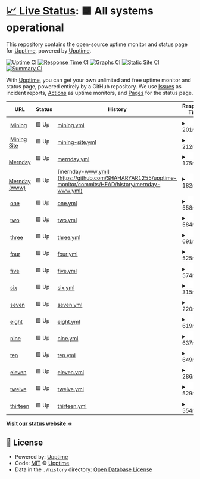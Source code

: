 # [📈 Live Status](https://demo.upptime.js.org): <!--live status--> **🟩 All systems operational**

This repository contains the open-source uptime monitor and status page for [Upptime](https://upptime.js.org), powered by [Upptime](https://github.com/upptime/upptime).

[![Uptime CI](https://github.com/upptime/upptime/workflows/Uptime%20CI/badge.svg)](https://github.com/upptime/upptime/actions?query=workflow%3A%22Uptime+CI%22)
[![Response Time CI](https://github.com/upptime/upptime/workflows/Response%20Time%20CI/badge.svg)](https://github.com/upptime/upptime/actions?query=workflow%3A%22Response+Time+CI%22)
[![Graphs CI](https://github.com/upptime/upptime/workflows/Graphs%20CI/badge.svg)](https://github.com/upptime/upptime/actions?query=workflow%3A%22Graphs+CI%22)
[![Static Site CI](https://github.com/upptime/upptime/workflows/Static%20Site%20CI/badge.svg)](https://github.com/upptime/upptime/actions?query=workflow%3A%22Static+Site+CI%22)
[![Summary CI](https://github.com/upptime/upptime/workflows/Summary%20CI/badge.svg)](https://github.com/upptime/upptime/actions?query=workflow%3A%22Summary+CI%22)

With [Upptime](https://upptime.js.org), you can get your own unlimited and free uptime monitor and status page, powered entirely by a GitHub repository. We use [Issues](https://github.com/upptime/upptime/issues) as incident reports, [Actions](https://github.com/upptime/upptime/actions) as uptime monitors, and [Pages](https://demo.upptime.js.org) for the status page.

<!--start: status pages-->
<!-- This summary is generated by Upptime (https://github.com/upptime/upptime) -->
<!-- Do not edit this manually, your changes will be overwritten -->
<!-- prettier-ignore -->
| URL | Status | History | Response Time | Uptime |
| --- | ------ | ------- | ------------- | ------ |
| <img alt="" src="https://favicons.githubusercontent.com/zealous-pebble-0690ccb1e.azurestaticapps.net" height="13"> [Mining](https://zealous-pebble-0690ccb1e.azurestaticapps.net/) | 🟩 Up | [mining.yml](https://github.com/SHAHARYAR1255/upptime-monitor/commits/HEAD/history/mining.yml) | <details><summary><img alt="Response time graph" src="./graphs/mining/response-time-week.png" height="20"> 201ms</summary><br><a href="https://upptime.github.io/upptime/history/mining"><img alt="Response time 134" src="https://img.shields.io/endpoint?url=https%3A%2F%2Fraw.githubusercontent.com%2FSHAHARYAR1255%2Fupptime-monitor%2FHEAD%2Fapi%2Fmining%2Fresponse-time.json"></a><br><a href="https://upptime.github.io/upptime/history/mining"><img alt="24-hour response time 163" src="https://img.shields.io/endpoint?url=https%3A%2F%2Fraw.githubusercontent.com%2FSHAHARYAR1255%2Fupptime-monitor%2FHEAD%2Fapi%2Fmining%2Fresponse-time-day.json"></a><br><a href="https://upptime.github.io/upptime/history/mining"><img alt="7-day response time 201" src="https://img.shields.io/endpoint?url=https%3A%2F%2Fraw.githubusercontent.com%2FSHAHARYAR1255%2Fupptime-monitor%2FHEAD%2Fapi%2Fmining%2Fresponse-time-week.json"></a><br><a href="https://upptime.github.io/upptime/history/mining"><img alt="30-day response time 139" src="https://img.shields.io/endpoint?url=https%3A%2F%2Fraw.githubusercontent.com%2FSHAHARYAR1255%2Fupptime-monitor%2FHEAD%2Fapi%2Fmining%2Fresponse-time-month.json"></a><br><a href="https://upptime.github.io/upptime/history/mining"><img alt="1-year response time 134" src="https://img.shields.io/endpoint?url=https%3A%2F%2Fraw.githubusercontent.com%2FSHAHARYAR1255%2Fupptime-monitor%2FHEAD%2Fapi%2Fmining%2Fresponse-time-year.json"></a></details> | <details><summary><a href="https://upptime.github.io/upptime/history/mining">100.00%</a></summary><a href="https://upptime.github.io/upptime/history/mining"><img alt="All-time uptime 100.00%" src="https://img.shields.io/endpoint?url=https%3A%2F%2Fraw.githubusercontent.com%2FSHAHARYAR1255%2Fupptime-monitor%2FHEAD%2Fapi%2Fmining%2Fuptime.json"></a><br><a href="https://upptime.github.io/upptime/history/mining"><img alt="24-hour uptime 100.00%" src="https://img.shields.io/endpoint?url=https%3A%2F%2Fraw.githubusercontent.com%2FSHAHARYAR1255%2Fupptime-monitor%2FHEAD%2Fapi%2Fmining%2Fuptime-day.json"></a><br><a href="https://upptime.github.io/upptime/history/mining"><img alt="7-day uptime 100.00%" src="https://img.shields.io/endpoint?url=https%3A%2F%2Fraw.githubusercontent.com%2FSHAHARYAR1255%2Fupptime-monitor%2FHEAD%2Fapi%2Fmining%2Fuptime-week.json"></a><br><a href="https://upptime.github.io/upptime/history/mining"><img alt="30-day uptime 100.00%" src="https://img.shields.io/endpoint?url=https%3A%2F%2Fraw.githubusercontent.com%2FSHAHARYAR1255%2Fupptime-monitor%2FHEAD%2Fapi%2Fmining%2Fuptime-month.json"></a><br><a href="https://upptime.github.io/upptime/history/mining"><img alt="1-year uptime 100.00%" src="https://img.shields.io/endpoint?url=https%3A%2F%2Fraw.githubusercontent.com%2FSHAHARYAR1255%2Fupptime-monitor%2FHEAD%2Fapi%2Fmining%2Fuptime-year.json"></a></details>
| <img alt="" src="https://favicons.githubusercontent.com/mining-server.azurewebsites.net" height="13"> [Mining Site](https://mining-server.azurewebsites.net/) | 🟩 Up | [mining-site.yml](https://github.com/SHAHARYAR1255/upptime-monitor/commits/HEAD/history/mining-site.yml) | <details><summary><img alt="Response time graph" src="./graphs/mining-site/response-time-week.png" height="20"> 212ms</summary><br><a href="https://upptime.github.io/upptime/history/mining-site"><img alt="Response time 167" src="https://img.shields.io/endpoint?url=https%3A%2F%2Fraw.githubusercontent.com%2FSHAHARYAR1255%2Fupptime-monitor%2FHEAD%2Fapi%2Fmining-site%2Fresponse-time.json"></a><br><a href="https://upptime.github.io/upptime/history/mining-site"><img alt="24-hour response time 201" src="https://img.shields.io/endpoint?url=https%3A%2F%2Fraw.githubusercontent.com%2FSHAHARYAR1255%2Fupptime-monitor%2FHEAD%2Fapi%2Fmining-site%2Fresponse-time-day.json"></a><br><a href="https://upptime.github.io/upptime/history/mining-site"><img alt="7-day response time 212" src="https://img.shields.io/endpoint?url=https%3A%2F%2Fraw.githubusercontent.com%2FSHAHARYAR1255%2Fupptime-monitor%2FHEAD%2Fapi%2Fmining-site%2Fresponse-time-week.json"></a><br><a href="https://upptime.github.io/upptime/history/mining-site"><img alt="30-day response time 174" src="https://img.shields.io/endpoint?url=https%3A%2F%2Fraw.githubusercontent.com%2FSHAHARYAR1255%2Fupptime-monitor%2FHEAD%2Fapi%2Fmining-site%2Fresponse-time-month.json"></a><br><a href="https://upptime.github.io/upptime/history/mining-site"><img alt="1-year response time 167" src="https://img.shields.io/endpoint?url=https%3A%2F%2Fraw.githubusercontent.com%2FSHAHARYAR1255%2Fupptime-monitor%2FHEAD%2Fapi%2Fmining-site%2Fresponse-time-year.json"></a></details> | <details><summary><a href="https://upptime.github.io/upptime/history/mining-site">100.00%</a></summary><a href="https://upptime.github.io/upptime/history/mining-site"><img alt="All-time uptime 99.87%" src="https://img.shields.io/endpoint?url=https%3A%2F%2Fraw.githubusercontent.com%2FSHAHARYAR1255%2Fupptime-monitor%2FHEAD%2Fapi%2Fmining-site%2Fuptime.json"></a><br><a href="https://upptime.github.io/upptime/history/mining-site"><img alt="24-hour uptime 100.00%" src="https://img.shields.io/endpoint?url=https%3A%2F%2Fraw.githubusercontent.com%2FSHAHARYAR1255%2Fupptime-monitor%2FHEAD%2Fapi%2Fmining-site%2Fuptime-day.json"></a><br><a href="https://upptime.github.io/upptime/history/mining-site"><img alt="7-day uptime 100.00%" src="https://img.shields.io/endpoint?url=https%3A%2F%2Fraw.githubusercontent.com%2FSHAHARYAR1255%2Fupptime-monitor%2FHEAD%2Fapi%2Fmining-site%2Fuptime-week.json"></a><br><a href="https://upptime.github.io/upptime/history/mining-site"><img alt="30-day uptime 99.87%" src="https://img.shields.io/endpoint?url=https%3A%2F%2Fraw.githubusercontent.com%2FSHAHARYAR1255%2Fupptime-monitor%2FHEAD%2Fapi%2Fmining-site%2Fuptime-month.json"></a><br><a href="https://upptime.github.io/upptime/history/mining-site"><img alt="1-year uptime 99.87%" src="https://img.shields.io/endpoint?url=https%3A%2F%2Fraw.githubusercontent.com%2FSHAHARYAR1255%2Fupptime-monitor%2FHEAD%2Fapi%2Fmining-site%2Fuptime-year.json"></a></details>
| <img alt="" src="https://favicons.githubusercontent.com/mernday.tech" height="13"> [Mernday](https://mernday.tech/) | 🟩 Up | [mernday.yml](https://github.com/SHAHARYAR1255/upptime-monitor/commits/HEAD/history/mernday.yml) | <details><summary><img alt="Response time graph" src="./graphs/mernday/response-time-week.png" height="20"> 175ms</summary><br><a href="https://upptime.github.io/upptime/history/mernday"><img alt="Response time 188" src="https://img.shields.io/endpoint?url=https%3A%2F%2Fraw.githubusercontent.com%2FSHAHARYAR1255%2Fupptime-monitor%2FHEAD%2Fapi%2Fmernday%2Fresponse-time.json"></a><br><a href="https://upptime.github.io/upptime/history/mernday"><img alt="24-hour response time 165" src="https://img.shields.io/endpoint?url=https%3A%2F%2Fraw.githubusercontent.com%2FSHAHARYAR1255%2Fupptime-monitor%2FHEAD%2Fapi%2Fmernday%2Fresponse-time-day.json"></a><br><a href="https://upptime.github.io/upptime/history/mernday"><img alt="7-day response time 175" src="https://img.shields.io/endpoint?url=https%3A%2F%2Fraw.githubusercontent.com%2FSHAHARYAR1255%2Fupptime-monitor%2FHEAD%2Fapi%2Fmernday%2Fresponse-time-week.json"></a><br><a href="https://upptime.github.io/upptime/history/mernday"><img alt="30-day response time 188" src="https://img.shields.io/endpoint?url=https%3A%2F%2Fraw.githubusercontent.com%2FSHAHARYAR1255%2Fupptime-monitor%2FHEAD%2Fapi%2Fmernday%2Fresponse-time-month.json"></a><br><a href="https://upptime.github.io/upptime/history/mernday"><img alt="1-year response time 188" src="https://img.shields.io/endpoint?url=https%3A%2F%2Fraw.githubusercontent.com%2FSHAHARYAR1255%2Fupptime-monitor%2FHEAD%2Fapi%2Fmernday%2Fresponse-time-year.json"></a></details> | <details><summary><a href="https://upptime.github.io/upptime/history/mernday">100.00%</a></summary><a href="https://upptime.github.io/upptime/history/mernday"><img alt="All-time uptime 100.00%" src="https://img.shields.io/endpoint?url=https%3A%2F%2Fraw.githubusercontent.com%2FSHAHARYAR1255%2Fupptime-monitor%2FHEAD%2Fapi%2Fmernday%2Fuptime.json"></a><br><a href="https://upptime.github.io/upptime/history/mernday"><img alt="24-hour uptime 100.00%" src="https://img.shields.io/endpoint?url=https%3A%2F%2Fraw.githubusercontent.com%2FSHAHARYAR1255%2Fupptime-monitor%2FHEAD%2Fapi%2Fmernday%2Fuptime-day.json"></a><br><a href="https://upptime.github.io/upptime/history/mernday"><img alt="7-day uptime 100.00%" src="https://img.shields.io/endpoint?url=https%3A%2F%2Fraw.githubusercontent.com%2FSHAHARYAR1255%2Fupptime-monitor%2FHEAD%2Fapi%2Fmernday%2Fuptime-week.json"></a><br><a href="https://upptime.github.io/upptime/history/mernday"><img alt="30-day uptime 100.00%" src="https://img.shields.io/endpoint?url=https%3A%2F%2Fraw.githubusercontent.com%2FSHAHARYAR1255%2Fupptime-monitor%2FHEAD%2Fapi%2Fmernday%2Fuptime-month.json"></a><br><a href="https://upptime.github.io/upptime/history/mernday"><img alt="1-year uptime 100.00%" src="https://img.shields.io/endpoint?url=https%3A%2F%2Fraw.githubusercontent.com%2FSHAHARYAR1255%2Fupptime-monitor%2FHEAD%2Fapi%2Fmernday%2Fuptime-year.json"></a></details>
| <img alt="" src="https://favicons.githubusercontent.com/www.mernday.tech" height="13"> [Mernday (www)](https://www.mernday.tech/) | 🟩 Up | [mernday-www.yml](https://github.com/SHAHARYAR1255/upptime-monitor/commits/HEAD/history/mernday-www.yml) | <details><summary><img alt="Response time graph" src="./graphs/mernday-www/response-time-week.png" height="20"> 182ms</summary><br><a href="https://upptime.github.io/upptime/history/mernday-www"><img alt="Response time 182" src="https://img.shields.io/endpoint?url=https%3A%2F%2Fraw.githubusercontent.com%2FSHAHARYAR1255%2Fupptime-monitor%2FHEAD%2Fapi%2Fmernday-www%2Fresponse-time.json"></a><br><a href="https://upptime.github.io/upptime/history/mernday-www"><img alt="24-hour response time 168" src="https://img.shields.io/endpoint?url=https%3A%2F%2Fraw.githubusercontent.com%2FSHAHARYAR1255%2Fupptime-monitor%2FHEAD%2Fapi%2Fmernday-www%2Fresponse-time-day.json"></a><br><a href="https://upptime.github.io/upptime/history/mernday-www"><img alt="7-day response time 182" src="https://img.shields.io/endpoint?url=https%3A%2F%2Fraw.githubusercontent.com%2FSHAHARYAR1255%2Fupptime-monitor%2FHEAD%2Fapi%2Fmernday-www%2Fresponse-time-week.json"></a><br><a href="https://upptime.github.io/upptime/history/mernday-www"><img alt="30-day response time 182" src="https://img.shields.io/endpoint?url=https%3A%2F%2Fraw.githubusercontent.com%2FSHAHARYAR1255%2Fupptime-monitor%2FHEAD%2Fapi%2Fmernday-www%2Fresponse-time-month.json"></a><br><a href="https://upptime.github.io/upptime/history/mernday-www"><img alt="1-year response time 182" src="https://img.shields.io/endpoint?url=https%3A%2F%2Fraw.githubusercontent.com%2FSHAHARYAR1255%2Fupptime-monitor%2FHEAD%2Fapi%2Fmernday-www%2Fresponse-time-year.json"></a></details> | <details><summary><a href="https://upptime.github.io/upptime/history/mernday-www">94.53%</a></summary><a href="https://upptime.github.io/upptime/history/mernday-www"><img alt="All-time uptime 70.61%" src="https://img.shields.io/endpoint?url=https%3A%2F%2Fraw.githubusercontent.com%2FSHAHARYAR1255%2Fupptime-monitor%2FHEAD%2Fapi%2Fmernday-www%2Fuptime.json"></a><br><a href="https://upptime.github.io/upptime/history/mernday-www"><img alt="24-hour uptime 100.00%" src="https://img.shields.io/endpoint?url=https%3A%2F%2Fraw.githubusercontent.com%2FSHAHARYAR1255%2Fupptime-monitor%2FHEAD%2Fapi%2Fmernday-www%2Fuptime-day.json"></a><br><a href="https://upptime.github.io/upptime/history/mernday-www"><img alt="7-day uptime 94.53%" src="https://img.shields.io/endpoint?url=https%3A%2F%2Fraw.githubusercontent.com%2FSHAHARYAR1255%2Fupptime-monitor%2FHEAD%2Fapi%2Fmernday-www%2Fuptime-week.json"></a><br><a href="https://upptime.github.io/upptime/history/mernday-www"><img alt="30-day uptime 70.61%" src="https://img.shields.io/endpoint?url=https%3A%2F%2Fraw.githubusercontent.com%2FSHAHARYAR1255%2Fupptime-monitor%2FHEAD%2Fapi%2Fmernday-www%2Fuptime-month.json"></a><br><a href="https://upptime.github.io/upptime/history/mernday-www"><img alt="1-year uptime 70.61%" src="https://img.shields.io/endpoint?url=https%3A%2F%2Fraw.githubusercontent.com%2FSHAHARYAR1255%2Fupptime-monitor%2FHEAD%2Fapi%2Fmernday-www%2Fuptime-year.json"></a></details>
| <img alt="" src="https://favicons.githubusercontent.com/lyrical-patch.surge.sh" height="13"> [one](https://lyrical-patch.surge.sh/) | 🟩 Up | [one.yml](https://github.com/SHAHARYAR1255/upptime-monitor/commits/HEAD/history/one.yml) | <details><summary><img alt="Response time graph" src="./graphs/one/response-time-week.png" height="20"> 558ms</summary><br><a href="https://upptime.github.io/upptime/history/one"><img alt="Response time 558" src="https://img.shields.io/endpoint?url=https%3A%2F%2Fraw.githubusercontent.com%2FSHAHARYAR1255%2Fupptime-monitor%2FHEAD%2Fapi%2Fone%2Fresponse-time.json"></a><br><a href="https://upptime.github.io/upptime/history/one"><img alt="24-hour response time 558" src="https://img.shields.io/endpoint?url=https%3A%2F%2Fraw.githubusercontent.com%2FSHAHARYAR1255%2Fupptime-monitor%2FHEAD%2Fapi%2Fone%2Fresponse-time-day.json"></a><br><a href="https://upptime.github.io/upptime/history/one"><img alt="7-day response time 558" src="https://img.shields.io/endpoint?url=https%3A%2F%2Fraw.githubusercontent.com%2FSHAHARYAR1255%2Fupptime-monitor%2FHEAD%2Fapi%2Fone%2Fresponse-time-week.json"></a><br><a href="https://upptime.github.io/upptime/history/one"><img alt="30-day response time 558" src="https://img.shields.io/endpoint?url=https%3A%2F%2Fraw.githubusercontent.com%2FSHAHARYAR1255%2Fupptime-monitor%2FHEAD%2Fapi%2Fone%2Fresponse-time-month.json"></a><br><a href="https://upptime.github.io/upptime/history/one"><img alt="1-year response time 558" src="https://img.shields.io/endpoint?url=https%3A%2F%2Fraw.githubusercontent.com%2FSHAHARYAR1255%2Fupptime-monitor%2FHEAD%2Fapi%2Fone%2Fresponse-time-year.json"></a></details> | <details><summary><a href="https://upptime.github.io/upptime/history/one">100.00%</a></summary><a href="https://upptime.github.io/upptime/history/one"><img alt="All-time uptime 100.00%" src="https://img.shields.io/endpoint?url=https%3A%2F%2Fraw.githubusercontent.com%2FSHAHARYAR1255%2Fupptime-monitor%2FHEAD%2Fapi%2Fone%2Fuptime.json"></a><br><a href="https://upptime.github.io/upptime/history/one"><img alt="24-hour uptime 100.00%" src="https://img.shields.io/endpoint?url=https%3A%2F%2Fraw.githubusercontent.com%2FSHAHARYAR1255%2Fupptime-monitor%2FHEAD%2Fapi%2Fone%2Fuptime-day.json"></a><br><a href="https://upptime.github.io/upptime/history/one"><img alt="7-day uptime 100.00%" src="https://img.shields.io/endpoint?url=https%3A%2F%2Fraw.githubusercontent.com%2FSHAHARYAR1255%2Fupptime-monitor%2FHEAD%2Fapi%2Fone%2Fuptime-week.json"></a><br><a href="https://upptime.github.io/upptime/history/one"><img alt="30-day uptime 100.00%" src="https://img.shields.io/endpoint?url=https%3A%2F%2Fraw.githubusercontent.com%2FSHAHARYAR1255%2Fupptime-monitor%2FHEAD%2Fapi%2Fone%2Fuptime-month.json"></a><br><a href="https://upptime.github.io/upptime/history/one"><img alt="1-year uptime 100.00%" src="https://img.shields.io/endpoint?url=https%3A%2F%2Fraw.githubusercontent.com%2FSHAHARYAR1255%2Fupptime-monitor%2FHEAD%2Fapi%2Fone%2Fuptime-year.json"></a></details>
| <img alt="" src="https://favicons.githubusercontent.com/new-age.surge.sh" height="13"> [two](https://new-age.surge.sh/) | 🟩 Up | [two.yml](https://github.com/SHAHARYAR1255/upptime-monitor/commits/HEAD/history/two.yml) | <details><summary><img alt="Response time graph" src="./graphs/two/response-time-week.png" height="20"> 584ms</summary><br><a href="https://upptime.github.io/upptime/history/two"><img alt="Response time 584" src="https://img.shields.io/endpoint?url=https%3A%2F%2Fraw.githubusercontent.com%2FSHAHARYAR1255%2Fupptime-monitor%2FHEAD%2Fapi%2Ftwo%2Fresponse-time.json"></a><br><a href="https://upptime.github.io/upptime/history/two"><img alt="24-hour response time 584" src="https://img.shields.io/endpoint?url=https%3A%2F%2Fraw.githubusercontent.com%2FSHAHARYAR1255%2Fupptime-monitor%2FHEAD%2Fapi%2Ftwo%2Fresponse-time-day.json"></a><br><a href="https://upptime.github.io/upptime/history/two"><img alt="7-day response time 584" src="https://img.shields.io/endpoint?url=https%3A%2F%2Fraw.githubusercontent.com%2FSHAHARYAR1255%2Fupptime-monitor%2FHEAD%2Fapi%2Ftwo%2Fresponse-time-week.json"></a><br><a href="https://upptime.github.io/upptime/history/two"><img alt="30-day response time 584" src="https://img.shields.io/endpoint?url=https%3A%2F%2Fraw.githubusercontent.com%2FSHAHARYAR1255%2Fupptime-monitor%2FHEAD%2Fapi%2Ftwo%2Fresponse-time-month.json"></a><br><a href="https://upptime.github.io/upptime/history/two"><img alt="1-year response time 584" src="https://img.shields.io/endpoint?url=https%3A%2F%2Fraw.githubusercontent.com%2FSHAHARYAR1255%2Fupptime-monitor%2FHEAD%2Fapi%2Ftwo%2Fresponse-time-year.json"></a></details> | <details><summary><a href="https://upptime.github.io/upptime/history/two">100.00%</a></summary><a href="https://upptime.github.io/upptime/history/two"><img alt="All-time uptime 100.00%" src="https://img.shields.io/endpoint?url=https%3A%2F%2Fraw.githubusercontent.com%2FSHAHARYAR1255%2Fupptime-monitor%2FHEAD%2Fapi%2Ftwo%2Fuptime.json"></a><br><a href="https://upptime.github.io/upptime/history/two"><img alt="24-hour uptime 100.00%" src="https://img.shields.io/endpoint?url=https%3A%2F%2Fraw.githubusercontent.com%2FSHAHARYAR1255%2Fupptime-monitor%2FHEAD%2Fapi%2Ftwo%2Fuptime-day.json"></a><br><a href="https://upptime.github.io/upptime/history/two"><img alt="7-day uptime 100.00%" src="https://img.shields.io/endpoint?url=https%3A%2F%2Fraw.githubusercontent.com%2FSHAHARYAR1255%2Fupptime-monitor%2FHEAD%2Fapi%2Ftwo%2Fuptime-week.json"></a><br><a href="https://upptime.github.io/upptime/history/two"><img alt="30-day uptime 100.00%" src="https://img.shields.io/endpoint?url=https%3A%2F%2Fraw.githubusercontent.com%2FSHAHARYAR1255%2Fupptime-monitor%2FHEAD%2Fapi%2Ftwo%2Fuptime-month.json"></a><br><a href="https://upptime.github.io/upptime/history/two"><img alt="1-year uptime 100.00%" src="https://img.shields.io/endpoint?url=https%3A%2F%2Fraw.githubusercontent.com%2FSHAHARYAR1255%2Fupptime-monitor%2FHEAD%2Fapi%2Ftwo%2Fuptime-year.json"></a></details>
| <img alt="" src="https://favicons.githubusercontent.com/shaggy-cherries.surge.sh" height="13"> [three](https://shaggy-cherries.surge.sh) | 🟩 Up | [three.yml](https://github.com/SHAHARYAR1255/upptime-monitor/commits/HEAD/history/three.yml) | <details><summary><img alt="Response time graph" src="./graphs/three/response-time-week.png" height="20"> 691ms</summary><br><a href="https://upptime.github.io/upptime/history/three"><img alt="Response time 691" src="https://img.shields.io/endpoint?url=https%3A%2F%2Fraw.githubusercontent.com%2FSHAHARYAR1255%2Fupptime-monitor%2FHEAD%2Fapi%2Fthree%2Fresponse-time.json"></a><br><a href="https://upptime.github.io/upptime/history/three"><img alt="24-hour response time 691" src="https://img.shields.io/endpoint?url=https%3A%2F%2Fraw.githubusercontent.com%2FSHAHARYAR1255%2Fupptime-monitor%2FHEAD%2Fapi%2Fthree%2Fresponse-time-day.json"></a><br><a href="https://upptime.github.io/upptime/history/three"><img alt="7-day response time 691" src="https://img.shields.io/endpoint?url=https%3A%2F%2Fraw.githubusercontent.com%2FSHAHARYAR1255%2Fupptime-monitor%2FHEAD%2Fapi%2Fthree%2Fresponse-time-week.json"></a><br><a href="https://upptime.github.io/upptime/history/three"><img alt="30-day response time 691" src="https://img.shields.io/endpoint?url=https%3A%2F%2Fraw.githubusercontent.com%2FSHAHARYAR1255%2Fupptime-monitor%2FHEAD%2Fapi%2Fthree%2Fresponse-time-month.json"></a><br><a href="https://upptime.github.io/upptime/history/three"><img alt="1-year response time 691" src="https://img.shields.io/endpoint?url=https%3A%2F%2Fraw.githubusercontent.com%2FSHAHARYAR1255%2Fupptime-monitor%2FHEAD%2Fapi%2Fthree%2Fresponse-time-year.json"></a></details> | <details><summary><a href="https://upptime.github.io/upptime/history/three">100.00%</a></summary><a href="https://upptime.github.io/upptime/history/three"><img alt="All-time uptime 100.00%" src="https://img.shields.io/endpoint?url=https%3A%2F%2Fraw.githubusercontent.com%2FSHAHARYAR1255%2Fupptime-monitor%2FHEAD%2Fapi%2Fthree%2Fuptime.json"></a><br><a href="https://upptime.github.io/upptime/history/three"><img alt="24-hour uptime 100.00%" src="https://img.shields.io/endpoint?url=https%3A%2F%2Fraw.githubusercontent.com%2FSHAHARYAR1255%2Fupptime-monitor%2FHEAD%2Fapi%2Fthree%2Fuptime-day.json"></a><br><a href="https://upptime.github.io/upptime/history/three"><img alt="7-day uptime 100.00%" src="https://img.shields.io/endpoint?url=https%3A%2F%2Fraw.githubusercontent.com%2FSHAHARYAR1255%2Fupptime-monitor%2FHEAD%2Fapi%2Fthree%2Fuptime-week.json"></a><br><a href="https://upptime.github.io/upptime/history/three"><img alt="30-day uptime 100.00%" src="https://img.shields.io/endpoint?url=https%3A%2F%2Fraw.githubusercontent.com%2FSHAHARYAR1255%2Fupptime-monitor%2FHEAD%2Fapi%2Fthree%2Fuptime-month.json"></a><br><a href="https://upptime.github.io/upptime/history/three"><img alt="1-year uptime 100.00%" src="https://img.shields.io/endpoint?url=https%3A%2F%2Fraw.githubusercontent.com%2FSHAHARYAR1255%2Fupptime-monitor%2FHEAD%2Fapi%2Fthree%2Fuptime-year.json"></a></details>
| <img alt="" src="https://favicons.githubusercontent.com/unwritten-flame.surge.sh" height="13"> [four](https://unwritten-flame.surge.sh) | 🟩 Up | [four.yml](https://github.com/SHAHARYAR1255/upptime-monitor/commits/HEAD/history/four.yml) | <details><summary><img alt="Response time graph" src="./graphs/four/response-time-week.png" height="20"> 525ms</summary><br><a href="https://upptime.github.io/upptime/history/four"><img alt="Response time 525" src="https://img.shields.io/endpoint?url=https%3A%2F%2Fraw.githubusercontent.com%2FSHAHARYAR1255%2Fupptime-monitor%2FHEAD%2Fapi%2Ffour%2Fresponse-time.json"></a><br><a href="https://upptime.github.io/upptime/history/four"><img alt="24-hour response time 525" src="https://img.shields.io/endpoint?url=https%3A%2F%2Fraw.githubusercontent.com%2FSHAHARYAR1255%2Fupptime-monitor%2FHEAD%2Fapi%2Ffour%2Fresponse-time-day.json"></a><br><a href="https://upptime.github.io/upptime/history/four"><img alt="7-day response time 525" src="https://img.shields.io/endpoint?url=https%3A%2F%2Fraw.githubusercontent.com%2FSHAHARYAR1255%2Fupptime-monitor%2FHEAD%2Fapi%2Ffour%2Fresponse-time-week.json"></a><br><a href="https://upptime.github.io/upptime/history/four"><img alt="30-day response time 525" src="https://img.shields.io/endpoint?url=https%3A%2F%2Fraw.githubusercontent.com%2FSHAHARYAR1255%2Fupptime-monitor%2FHEAD%2Fapi%2Ffour%2Fresponse-time-month.json"></a><br><a href="https://upptime.github.io/upptime/history/four"><img alt="1-year response time 525" src="https://img.shields.io/endpoint?url=https%3A%2F%2Fraw.githubusercontent.com%2FSHAHARYAR1255%2Fupptime-monitor%2FHEAD%2Fapi%2Ffour%2Fresponse-time-year.json"></a></details> | <details><summary><a href="https://upptime.github.io/upptime/history/four">100.00%</a></summary><a href="https://upptime.github.io/upptime/history/four"><img alt="All-time uptime 100.00%" src="https://img.shields.io/endpoint?url=https%3A%2F%2Fraw.githubusercontent.com%2FSHAHARYAR1255%2Fupptime-monitor%2FHEAD%2Fapi%2Ffour%2Fuptime.json"></a><br><a href="https://upptime.github.io/upptime/history/four"><img alt="24-hour uptime 100.00%" src="https://img.shields.io/endpoint?url=https%3A%2F%2Fraw.githubusercontent.com%2FSHAHARYAR1255%2Fupptime-monitor%2FHEAD%2Fapi%2Ffour%2Fuptime-day.json"></a><br><a href="https://upptime.github.io/upptime/history/four"><img alt="7-day uptime 100.00%" src="https://img.shields.io/endpoint?url=https%3A%2F%2Fraw.githubusercontent.com%2FSHAHARYAR1255%2Fupptime-monitor%2FHEAD%2Fapi%2Ffour%2Fuptime-week.json"></a><br><a href="https://upptime.github.io/upptime/history/four"><img alt="30-day uptime 100.00%" src="https://img.shields.io/endpoint?url=https%3A%2F%2Fraw.githubusercontent.com%2FSHAHARYAR1255%2Fupptime-monitor%2FHEAD%2Fapi%2Ffour%2Fuptime-month.json"></a><br><a href="https://upptime.github.io/upptime/history/four"><img alt="1-year uptime 100.00%" src="https://img.shields.io/endpoint?url=https%3A%2F%2Fraw.githubusercontent.com%2FSHAHARYAR1255%2Fupptime-monitor%2FHEAD%2Fapi%2Ffour%2Fuptime-year.json"></a></details>
| <img alt="" src="https://favicons.githubusercontent.com/willing-level.surge.sh" height="13"> [five](https://willing-level.surge.sh) | 🟩 Up | [five.yml](https://github.com/SHAHARYAR1255/upptime-monitor/commits/HEAD/history/five.yml) | <details><summary><img alt="Response time graph" src="./graphs/five/response-time-week.png" height="20"> 574ms</summary><br><a href="https://upptime.github.io/upptime/history/five"><img alt="Response time 574" src="https://img.shields.io/endpoint?url=https%3A%2F%2Fraw.githubusercontent.com%2FSHAHARYAR1255%2Fupptime-monitor%2FHEAD%2Fapi%2Ffive%2Fresponse-time.json"></a><br><a href="https://upptime.github.io/upptime/history/five"><img alt="24-hour response time 574" src="https://img.shields.io/endpoint?url=https%3A%2F%2Fraw.githubusercontent.com%2FSHAHARYAR1255%2Fupptime-monitor%2FHEAD%2Fapi%2Ffive%2Fresponse-time-day.json"></a><br><a href="https://upptime.github.io/upptime/history/five"><img alt="7-day response time 574" src="https://img.shields.io/endpoint?url=https%3A%2F%2Fraw.githubusercontent.com%2FSHAHARYAR1255%2Fupptime-monitor%2FHEAD%2Fapi%2Ffive%2Fresponse-time-week.json"></a><br><a href="https://upptime.github.io/upptime/history/five"><img alt="30-day response time 574" src="https://img.shields.io/endpoint?url=https%3A%2F%2Fraw.githubusercontent.com%2FSHAHARYAR1255%2Fupptime-monitor%2FHEAD%2Fapi%2Ffive%2Fresponse-time-month.json"></a><br><a href="https://upptime.github.io/upptime/history/five"><img alt="1-year response time 574" src="https://img.shields.io/endpoint?url=https%3A%2F%2Fraw.githubusercontent.com%2FSHAHARYAR1255%2Fupptime-monitor%2FHEAD%2Fapi%2Ffive%2Fresponse-time-year.json"></a></details> | <details><summary><a href="https://upptime.github.io/upptime/history/five">100.00%</a></summary><a href="https://upptime.github.io/upptime/history/five"><img alt="All-time uptime 100.00%" src="https://img.shields.io/endpoint?url=https%3A%2F%2Fraw.githubusercontent.com%2FSHAHARYAR1255%2Fupptime-monitor%2FHEAD%2Fapi%2Ffive%2Fuptime.json"></a><br><a href="https://upptime.github.io/upptime/history/five"><img alt="24-hour uptime 100.00%" src="https://img.shields.io/endpoint?url=https%3A%2F%2Fraw.githubusercontent.com%2FSHAHARYAR1255%2Fupptime-monitor%2FHEAD%2Fapi%2Ffive%2Fuptime-day.json"></a><br><a href="https://upptime.github.io/upptime/history/five"><img alt="7-day uptime 100.00%" src="https://img.shields.io/endpoint?url=https%3A%2F%2Fraw.githubusercontent.com%2FSHAHARYAR1255%2Fupptime-monitor%2FHEAD%2Fapi%2Ffive%2Fuptime-week.json"></a><br><a href="https://upptime.github.io/upptime/history/five"><img alt="30-day uptime 100.00%" src="https://img.shields.io/endpoint?url=https%3A%2F%2Fraw.githubusercontent.com%2FSHAHARYAR1255%2Fupptime-monitor%2FHEAD%2Fapi%2Ffive%2Fuptime-month.json"></a><br><a href="https://upptime.github.io/upptime/history/five"><img alt="1-year uptime 100.00%" src="https://img.shields.io/endpoint?url=https%3A%2F%2Fraw.githubusercontent.com%2FSHAHARYAR1255%2Fupptime-monitor%2FHEAD%2Fapi%2Ffive%2Fuptime-year.json"></a></details>
| <img alt="" src="https://favicons.githubusercontent.com/yellow-disk-0217.bss.design" height="13"> [six](https://yellow-disk-0217.bss.design/) | 🟩 Up | [six.yml](https://github.com/SHAHARYAR1255/upptime-monitor/commits/HEAD/history/six.yml) | <details><summary><img alt="Response time graph" src="./graphs/six/response-time-week.png" height="20"> 315ms</summary><br><a href="https://upptime.github.io/upptime/history/six"><img alt="Response time 315" src="https://img.shields.io/endpoint?url=https%3A%2F%2Fraw.githubusercontent.com%2FSHAHARYAR1255%2Fupptime-monitor%2FHEAD%2Fapi%2Fsix%2Fresponse-time.json"></a><br><a href="https://upptime.github.io/upptime/history/six"><img alt="24-hour response time 315" src="https://img.shields.io/endpoint?url=https%3A%2F%2Fraw.githubusercontent.com%2FSHAHARYAR1255%2Fupptime-monitor%2FHEAD%2Fapi%2Fsix%2Fresponse-time-day.json"></a><br><a href="https://upptime.github.io/upptime/history/six"><img alt="7-day response time 315" src="https://img.shields.io/endpoint?url=https%3A%2F%2Fraw.githubusercontent.com%2FSHAHARYAR1255%2Fupptime-monitor%2FHEAD%2Fapi%2Fsix%2Fresponse-time-week.json"></a><br><a href="https://upptime.github.io/upptime/history/six"><img alt="30-day response time 315" src="https://img.shields.io/endpoint?url=https%3A%2F%2Fraw.githubusercontent.com%2FSHAHARYAR1255%2Fupptime-monitor%2FHEAD%2Fapi%2Fsix%2Fresponse-time-month.json"></a><br><a href="https://upptime.github.io/upptime/history/six"><img alt="1-year response time 315" src="https://img.shields.io/endpoint?url=https%3A%2F%2Fraw.githubusercontent.com%2FSHAHARYAR1255%2Fupptime-monitor%2FHEAD%2Fapi%2Fsix%2Fresponse-time-year.json"></a></details> | <details><summary><a href="https://upptime.github.io/upptime/history/six">100.00%</a></summary><a href="https://upptime.github.io/upptime/history/six"><img alt="All-time uptime 100.00%" src="https://img.shields.io/endpoint?url=https%3A%2F%2Fraw.githubusercontent.com%2FSHAHARYAR1255%2Fupptime-monitor%2FHEAD%2Fapi%2Fsix%2Fuptime.json"></a><br><a href="https://upptime.github.io/upptime/history/six"><img alt="24-hour uptime 100.00%" src="https://img.shields.io/endpoint?url=https%3A%2F%2Fraw.githubusercontent.com%2FSHAHARYAR1255%2Fupptime-monitor%2FHEAD%2Fapi%2Fsix%2Fuptime-day.json"></a><br><a href="https://upptime.github.io/upptime/history/six"><img alt="7-day uptime 100.00%" src="https://img.shields.io/endpoint?url=https%3A%2F%2Fraw.githubusercontent.com%2FSHAHARYAR1255%2Fupptime-monitor%2FHEAD%2Fapi%2Fsix%2Fuptime-week.json"></a><br><a href="https://upptime.github.io/upptime/history/six"><img alt="30-day uptime 100.00%" src="https://img.shields.io/endpoint?url=https%3A%2F%2Fraw.githubusercontent.com%2FSHAHARYAR1255%2Fupptime-monitor%2FHEAD%2Fapi%2Fsix%2Fuptime-month.json"></a><br><a href="https://upptime.github.io/upptime/history/six"><img alt="1-year uptime 100.00%" src="https://img.shields.io/endpoint?url=https%3A%2F%2Fraw.githubusercontent.com%2FSHAHARYAR1255%2Fupptime-monitor%2FHEAD%2Fapi%2Fsix%2Fuptime-year.json"></a></details>
| <img alt="" src="https://favicons.githubusercontent.com/mute-butterfly-4357.bss.design" height="13"> [seven](https://mute-butterfly-4357.bss.design/) | 🟩 Up | [seven.yml](https://github.com/SHAHARYAR1255/upptime-monitor/commits/HEAD/history/seven.yml) | <details><summary><img alt="Response time graph" src="./graphs/seven/response-time-week.png" height="20"> 220ms</summary><br><a href="https://upptime.github.io/upptime/history/seven"><img alt="Response time 220" src="https://img.shields.io/endpoint?url=https%3A%2F%2Fraw.githubusercontent.com%2FSHAHARYAR1255%2Fupptime-monitor%2FHEAD%2Fapi%2Fseven%2Fresponse-time.json"></a><br><a href="https://upptime.github.io/upptime/history/seven"><img alt="24-hour response time 220" src="https://img.shields.io/endpoint?url=https%3A%2F%2Fraw.githubusercontent.com%2FSHAHARYAR1255%2Fupptime-monitor%2FHEAD%2Fapi%2Fseven%2Fresponse-time-day.json"></a><br><a href="https://upptime.github.io/upptime/history/seven"><img alt="7-day response time 220" src="https://img.shields.io/endpoint?url=https%3A%2F%2Fraw.githubusercontent.com%2FSHAHARYAR1255%2Fupptime-monitor%2FHEAD%2Fapi%2Fseven%2Fresponse-time-week.json"></a><br><a href="https://upptime.github.io/upptime/history/seven"><img alt="30-day response time 220" src="https://img.shields.io/endpoint?url=https%3A%2F%2Fraw.githubusercontent.com%2FSHAHARYAR1255%2Fupptime-monitor%2FHEAD%2Fapi%2Fseven%2Fresponse-time-month.json"></a><br><a href="https://upptime.github.io/upptime/history/seven"><img alt="1-year response time 220" src="https://img.shields.io/endpoint?url=https%3A%2F%2Fraw.githubusercontent.com%2FSHAHARYAR1255%2Fupptime-monitor%2FHEAD%2Fapi%2Fseven%2Fresponse-time-year.json"></a></details> | <details><summary><a href="https://upptime.github.io/upptime/history/seven">100.00%</a></summary><a href="https://upptime.github.io/upptime/history/seven"><img alt="All-time uptime 100.00%" src="https://img.shields.io/endpoint?url=https%3A%2F%2Fraw.githubusercontent.com%2FSHAHARYAR1255%2Fupptime-monitor%2FHEAD%2Fapi%2Fseven%2Fuptime.json"></a><br><a href="https://upptime.github.io/upptime/history/seven"><img alt="24-hour uptime 100.00%" src="https://img.shields.io/endpoint?url=https%3A%2F%2Fraw.githubusercontent.com%2FSHAHARYAR1255%2Fupptime-monitor%2FHEAD%2Fapi%2Fseven%2Fuptime-day.json"></a><br><a href="https://upptime.github.io/upptime/history/seven"><img alt="7-day uptime 100.00%" src="https://img.shields.io/endpoint?url=https%3A%2F%2Fraw.githubusercontent.com%2FSHAHARYAR1255%2Fupptime-monitor%2FHEAD%2Fapi%2Fseven%2Fuptime-week.json"></a><br><a href="https://upptime.github.io/upptime/history/seven"><img alt="30-day uptime 100.00%" src="https://img.shields.io/endpoint?url=https%3A%2F%2Fraw.githubusercontent.com%2FSHAHARYAR1255%2Fupptime-monitor%2FHEAD%2Fapi%2Fseven%2Fuptime-month.json"></a><br><a href="https://upptime.github.io/upptime/history/seven"><img alt="1-year uptime 100.00%" src="https://img.shields.io/endpoint?url=https%3A%2F%2Fraw.githubusercontent.com%2FSHAHARYAR1255%2Fupptime-monitor%2FHEAD%2Fapi%2Fseven%2Fuptime-year.json"></a></details>
| <img alt="" src="https://favicons.githubusercontent.com/attractive-tank.surge.sh" height="13"> [eight](https://attractive-tank.surge.sh) | 🟩 Up | [eight.yml](https://github.com/SHAHARYAR1255/upptime-monitor/commits/HEAD/history/eight.yml) | <details><summary><img alt="Response time graph" src="./graphs/eight/response-time-week.png" height="20"> 619ms</summary><br><a href="https://upptime.github.io/upptime/history/eight"><img alt="Response time 619" src="https://img.shields.io/endpoint?url=https%3A%2F%2Fraw.githubusercontent.com%2FSHAHARYAR1255%2Fupptime-monitor%2FHEAD%2Fapi%2Feight%2Fresponse-time.json"></a><br><a href="https://upptime.github.io/upptime/history/eight"><img alt="24-hour response time 619" src="https://img.shields.io/endpoint?url=https%3A%2F%2Fraw.githubusercontent.com%2FSHAHARYAR1255%2Fupptime-monitor%2FHEAD%2Fapi%2Feight%2Fresponse-time-day.json"></a><br><a href="https://upptime.github.io/upptime/history/eight"><img alt="7-day response time 619" src="https://img.shields.io/endpoint?url=https%3A%2F%2Fraw.githubusercontent.com%2FSHAHARYAR1255%2Fupptime-monitor%2FHEAD%2Fapi%2Feight%2Fresponse-time-week.json"></a><br><a href="https://upptime.github.io/upptime/history/eight"><img alt="30-day response time 619" src="https://img.shields.io/endpoint?url=https%3A%2F%2Fraw.githubusercontent.com%2FSHAHARYAR1255%2Fupptime-monitor%2FHEAD%2Fapi%2Feight%2Fresponse-time-month.json"></a><br><a href="https://upptime.github.io/upptime/history/eight"><img alt="1-year response time 619" src="https://img.shields.io/endpoint?url=https%3A%2F%2Fraw.githubusercontent.com%2FSHAHARYAR1255%2Fupptime-monitor%2FHEAD%2Fapi%2Feight%2Fresponse-time-year.json"></a></details> | <details><summary><a href="https://upptime.github.io/upptime/history/eight">100.00%</a></summary><a href="https://upptime.github.io/upptime/history/eight"><img alt="All-time uptime 100.00%" src="https://img.shields.io/endpoint?url=https%3A%2F%2Fraw.githubusercontent.com%2FSHAHARYAR1255%2Fupptime-monitor%2FHEAD%2Fapi%2Feight%2Fuptime.json"></a><br><a href="https://upptime.github.io/upptime/history/eight"><img alt="24-hour uptime 100.00%" src="https://img.shields.io/endpoint?url=https%3A%2F%2Fraw.githubusercontent.com%2FSHAHARYAR1255%2Fupptime-monitor%2FHEAD%2Fapi%2Feight%2Fuptime-day.json"></a><br><a href="https://upptime.github.io/upptime/history/eight"><img alt="7-day uptime 100.00%" src="https://img.shields.io/endpoint?url=https%3A%2F%2Fraw.githubusercontent.com%2FSHAHARYAR1255%2Fupptime-monitor%2FHEAD%2Fapi%2Feight%2Fuptime-week.json"></a><br><a href="https://upptime.github.io/upptime/history/eight"><img alt="30-day uptime 100.00%" src="https://img.shields.io/endpoint?url=https%3A%2F%2Fraw.githubusercontent.com%2FSHAHARYAR1255%2Fupptime-monitor%2FHEAD%2Fapi%2Feight%2Fuptime-month.json"></a><br><a href="https://upptime.github.io/upptime/history/eight"><img alt="1-year uptime 100.00%" src="https://img.shields.io/endpoint?url=https%3A%2F%2Fraw.githubusercontent.com%2FSHAHARYAR1255%2Fupptime-monitor%2FHEAD%2Fapi%2Feight%2Fuptime-year.json"></a></details>
| <img alt="" src="https://favicons.githubusercontent.com/combative-weather.surge.sh" height="13"> [nine](https://combative-weather.surge.sh/) | 🟩 Up | [nine.yml](https://github.com/SHAHARYAR1255/upptime-monitor/commits/HEAD/history/nine.yml) | <details><summary><img alt="Response time graph" src="./graphs/nine/response-time-week.png" height="20"> 637ms</summary><br><a href="https://upptime.github.io/upptime/history/nine"><img alt="Response time 637" src="https://img.shields.io/endpoint?url=https%3A%2F%2Fraw.githubusercontent.com%2FSHAHARYAR1255%2Fupptime-monitor%2FHEAD%2Fapi%2Fnine%2Fresponse-time.json"></a><br><a href="https://upptime.github.io/upptime/history/nine"><img alt="24-hour response time 637" src="https://img.shields.io/endpoint?url=https%3A%2F%2Fraw.githubusercontent.com%2FSHAHARYAR1255%2Fupptime-monitor%2FHEAD%2Fapi%2Fnine%2Fresponse-time-day.json"></a><br><a href="https://upptime.github.io/upptime/history/nine"><img alt="7-day response time 637" src="https://img.shields.io/endpoint?url=https%3A%2F%2Fraw.githubusercontent.com%2FSHAHARYAR1255%2Fupptime-monitor%2FHEAD%2Fapi%2Fnine%2Fresponse-time-week.json"></a><br><a href="https://upptime.github.io/upptime/history/nine"><img alt="30-day response time 637" src="https://img.shields.io/endpoint?url=https%3A%2F%2Fraw.githubusercontent.com%2FSHAHARYAR1255%2Fupptime-monitor%2FHEAD%2Fapi%2Fnine%2Fresponse-time-month.json"></a><br><a href="https://upptime.github.io/upptime/history/nine"><img alt="1-year response time 637" src="https://img.shields.io/endpoint?url=https%3A%2F%2Fraw.githubusercontent.com%2FSHAHARYAR1255%2Fupptime-monitor%2FHEAD%2Fapi%2Fnine%2Fresponse-time-year.json"></a></details> | <details><summary><a href="https://upptime.github.io/upptime/history/nine">100.00%</a></summary><a href="https://upptime.github.io/upptime/history/nine"><img alt="All-time uptime 100.00%" src="https://img.shields.io/endpoint?url=https%3A%2F%2Fraw.githubusercontent.com%2FSHAHARYAR1255%2Fupptime-monitor%2FHEAD%2Fapi%2Fnine%2Fuptime.json"></a><br><a href="https://upptime.github.io/upptime/history/nine"><img alt="24-hour uptime 100.00%" src="https://img.shields.io/endpoint?url=https%3A%2F%2Fraw.githubusercontent.com%2FSHAHARYAR1255%2Fupptime-monitor%2FHEAD%2Fapi%2Fnine%2Fuptime-day.json"></a><br><a href="https://upptime.github.io/upptime/history/nine"><img alt="7-day uptime 100.00%" src="https://img.shields.io/endpoint?url=https%3A%2F%2Fraw.githubusercontent.com%2FSHAHARYAR1255%2Fupptime-monitor%2FHEAD%2Fapi%2Fnine%2Fuptime-week.json"></a><br><a href="https://upptime.github.io/upptime/history/nine"><img alt="30-day uptime 100.00%" src="https://img.shields.io/endpoint?url=https%3A%2F%2Fraw.githubusercontent.com%2FSHAHARYAR1255%2Fupptime-monitor%2FHEAD%2Fapi%2Fnine%2Fuptime-month.json"></a><br><a href="https://upptime.github.io/upptime/history/nine"><img alt="1-year uptime 100.00%" src="https://img.shields.io/endpoint?url=https%3A%2F%2Fraw.githubusercontent.com%2FSHAHARYAR1255%2Fupptime-monitor%2FHEAD%2Fapi%2Fnine%2Fuptime-year.json"></a></details>
| <img alt="" src="https://favicons.githubusercontent.com/knotty-person.surge.sh" height="13"> [ten](https://knotty-person.surge.sh/) | 🟩 Up | [ten.yml](https://github.com/SHAHARYAR1255/upptime-monitor/commits/HEAD/history/ten.yml) | <details><summary><img alt="Response time graph" src="./graphs/ten/response-time-week.png" height="20"> 649ms</summary><br><a href="https://upptime.github.io/upptime/history/ten"><img alt="Response time 649" src="https://img.shields.io/endpoint?url=https%3A%2F%2Fraw.githubusercontent.com%2FSHAHARYAR1255%2Fupptime-monitor%2FHEAD%2Fapi%2Ften%2Fresponse-time.json"></a><br><a href="https://upptime.github.io/upptime/history/ten"><img alt="24-hour response time 649" src="https://img.shields.io/endpoint?url=https%3A%2F%2Fraw.githubusercontent.com%2FSHAHARYAR1255%2Fupptime-monitor%2FHEAD%2Fapi%2Ften%2Fresponse-time-day.json"></a><br><a href="https://upptime.github.io/upptime/history/ten"><img alt="7-day response time 649" src="https://img.shields.io/endpoint?url=https%3A%2F%2Fraw.githubusercontent.com%2FSHAHARYAR1255%2Fupptime-monitor%2FHEAD%2Fapi%2Ften%2Fresponse-time-week.json"></a><br><a href="https://upptime.github.io/upptime/history/ten"><img alt="30-day response time 649" src="https://img.shields.io/endpoint?url=https%3A%2F%2Fraw.githubusercontent.com%2FSHAHARYAR1255%2Fupptime-monitor%2FHEAD%2Fapi%2Ften%2Fresponse-time-month.json"></a><br><a href="https://upptime.github.io/upptime/history/ten"><img alt="1-year response time 649" src="https://img.shields.io/endpoint?url=https%3A%2F%2Fraw.githubusercontent.com%2FSHAHARYAR1255%2Fupptime-monitor%2FHEAD%2Fapi%2Ften%2Fresponse-time-year.json"></a></details> | <details><summary><a href="https://upptime.github.io/upptime/history/ten">100.00%</a></summary><a href="https://upptime.github.io/upptime/history/ten"><img alt="All-time uptime 100.00%" src="https://img.shields.io/endpoint?url=https%3A%2F%2Fraw.githubusercontent.com%2FSHAHARYAR1255%2Fupptime-monitor%2FHEAD%2Fapi%2Ften%2Fuptime.json"></a><br><a href="https://upptime.github.io/upptime/history/ten"><img alt="24-hour uptime 100.00%" src="https://img.shields.io/endpoint?url=https%3A%2F%2Fraw.githubusercontent.com%2FSHAHARYAR1255%2Fupptime-monitor%2FHEAD%2Fapi%2Ften%2Fuptime-day.json"></a><br><a href="https://upptime.github.io/upptime/history/ten"><img alt="7-day uptime 100.00%" src="https://img.shields.io/endpoint?url=https%3A%2F%2Fraw.githubusercontent.com%2FSHAHARYAR1255%2Fupptime-monitor%2FHEAD%2Fapi%2Ften%2Fuptime-week.json"></a><br><a href="https://upptime.github.io/upptime/history/ten"><img alt="30-day uptime 100.00%" src="https://img.shields.io/endpoint?url=https%3A%2F%2Fraw.githubusercontent.com%2FSHAHARYAR1255%2Fupptime-monitor%2FHEAD%2Fapi%2Ften%2Fuptime-month.json"></a><br><a href="https://upptime.github.io/upptime/history/ten"><img alt="1-year uptime 100.00%" src="https://img.shields.io/endpoint?url=https%3A%2F%2Fraw.githubusercontent.com%2FSHAHARYAR1255%2Fupptime-monitor%2FHEAD%2Fapi%2Ften%2Fuptime-year.json"></a></details>
| <img alt="" src="https://favicons.githubusercontent.com/restaurant-4e27e.web.app" height="13"> [eleven](http://restaurant-4e27e.web.app/) | 🟩 Up | [eleven.yml](https://github.com/SHAHARYAR1255/upptime-monitor/commits/HEAD/history/eleven.yml) | <details><summary><img alt="Response time graph" src="./graphs/eleven/response-time-week.png" height="20"> 286ms</summary><br><a href="https://upptime.github.io/upptime/history/eleven"><img alt="Response time 286" src="https://img.shields.io/endpoint?url=https%3A%2F%2Fraw.githubusercontent.com%2FSHAHARYAR1255%2Fupptime-monitor%2FHEAD%2Fapi%2Feleven%2Fresponse-time.json"></a><br><a href="https://upptime.github.io/upptime/history/eleven"><img alt="24-hour response time 286" src="https://img.shields.io/endpoint?url=https%3A%2F%2Fraw.githubusercontent.com%2FSHAHARYAR1255%2Fupptime-monitor%2FHEAD%2Fapi%2Feleven%2Fresponse-time-day.json"></a><br><a href="https://upptime.github.io/upptime/history/eleven"><img alt="7-day response time 286" src="https://img.shields.io/endpoint?url=https%3A%2F%2Fraw.githubusercontent.com%2FSHAHARYAR1255%2Fupptime-monitor%2FHEAD%2Fapi%2Feleven%2Fresponse-time-week.json"></a><br><a href="https://upptime.github.io/upptime/history/eleven"><img alt="30-day response time 286" src="https://img.shields.io/endpoint?url=https%3A%2F%2Fraw.githubusercontent.com%2FSHAHARYAR1255%2Fupptime-monitor%2FHEAD%2Fapi%2Feleven%2Fresponse-time-month.json"></a><br><a href="https://upptime.github.io/upptime/history/eleven"><img alt="1-year response time 286" src="https://img.shields.io/endpoint?url=https%3A%2F%2Fraw.githubusercontent.com%2FSHAHARYAR1255%2Fupptime-monitor%2FHEAD%2Fapi%2Feleven%2Fresponse-time-year.json"></a></details> | <details><summary><a href="https://upptime.github.io/upptime/history/eleven">100.00%</a></summary><a href="https://upptime.github.io/upptime/history/eleven"><img alt="All-time uptime 100.00%" src="https://img.shields.io/endpoint?url=https%3A%2F%2Fraw.githubusercontent.com%2FSHAHARYAR1255%2Fupptime-monitor%2FHEAD%2Fapi%2Feleven%2Fuptime.json"></a><br><a href="https://upptime.github.io/upptime/history/eleven"><img alt="24-hour uptime 100.00%" src="https://img.shields.io/endpoint?url=https%3A%2F%2Fraw.githubusercontent.com%2FSHAHARYAR1255%2Fupptime-monitor%2FHEAD%2Fapi%2Feleven%2Fuptime-day.json"></a><br><a href="https://upptime.github.io/upptime/history/eleven"><img alt="7-day uptime 100.00%" src="https://img.shields.io/endpoint?url=https%3A%2F%2Fraw.githubusercontent.com%2FSHAHARYAR1255%2Fupptime-monitor%2FHEAD%2Fapi%2Feleven%2Fuptime-week.json"></a><br><a href="https://upptime.github.io/upptime/history/eleven"><img alt="30-day uptime 100.00%" src="https://img.shields.io/endpoint?url=https%3A%2F%2Fraw.githubusercontent.com%2FSHAHARYAR1255%2Fupptime-monitor%2FHEAD%2Fapi%2Feleven%2Fuptime-month.json"></a><br><a href="https://upptime.github.io/upptime/history/eleven"><img alt="1-year uptime 100.00%" src="https://img.shields.io/endpoint?url=https%3A%2F%2Fraw.githubusercontent.com%2FSHAHARYAR1255%2Fupptime-monitor%2FHEAD%2Fapi%2Feleven%2Fuptime-year.json"></a></details>
| <img alt="" src="https://favicons.githubusercontent.com/malik-shoestore.surge.sh" height="13"> [twelve](http://malik-shoestore.surge.sh/) | 🟩 Up | [twelve.yml](https://github.com/SHAHARYAR1255/upptime-monitor/commits/HEAD/history/twelve.yml) | <details><summary><img alt="Response time graph" src="./graphs/twelve/response-time-week.png" height="20"> 529ms</summary><br><a href="https://upptime.github.io/upptime/history/twelve"><img alt="Response time 529" src="https://img.shields.io/endpoint?url=https%3A%2F%2Fraw.githubusercontent.com%2FSHAHARYAR1255%2Fupptime-monitor%2FHEAD%2Fapi%2Ftwelve%2Fresponse-time.json"></a><br><a href="https://upptime.github.io/upptime/history/twelve"><img alt="24-hour response time 529" src="https://img.shields.io/endpoint?url=https%3A%2F%2Fraw.githubusercontent.com%2FSHAHARYAR1255%2Fupptime-monitor%2FHEAD%2Fapi%2Ftwelve%2Fresponse-time-day.json"></a><br><a href="https://upptime.github.io/upptime/history/twelve"><img alt="7-day response time 529" src="https://img.shields.io/endpoint?url=https%3A%2F%2Fraw.githubusercontent.com%2FSHAHARYAR1255%2Fupptime-monitor%2FHEAD%2Fapi%2Ftwelve%2Fresponse-time-week.json"></a><br><a href="https://upptime.github.io/upptime/history/twelve"><img alt="30-day response time 529" src="https://img.shields.io/endpoint?url=https%3A%2F%2Fraw.githubusercontent.com%2FSHAHARYAR1255%2Fupptime-monitor%2FHEAD%2Fapi%2Ftwelve%2Fresponse-time-month.json"></a><br><a href="https://upptime.github.io/upptime/history/twelve"><img alt="1-year response time 529" src="https://img.shields.io/endpoint?url=https%3A%2F%2Fraw.githubusercontent.com%2FSHAHARYAR1255%2Fupptime-monitor%2FHEAD%2Fapi%2Ftwelve%2Fresponse-time-year.json"></a></details> | <details><summary><a href="https://upptime.github.io/upptime/history/twelve">100.00%</a></summary><a href="https://upptime.github.io/upptime/history/twelve"><img alt="All-time uptime 100.00%" src="https://img.shields.io/endpoint?url=https%3A%2F%2Fraw.githubusercontent.com%2FSHAHARYAR1255%2Fupptime-monitor%2FHEAD%2Fapi%2Ftwelve%2Fuptime.json"></a><br><a href="https://upptime.github.io/upptime/history/twelve"><img alt="24-hour uptime 100.00%" src="https://img.shields.io/endpoint?url=https%3A%2F%2Fraw.githubusercontent.com%2FSHAHARYAR1255%2Fupptime-monitor%2FHEAD%2Fapi%2Ftwelve%2Fuptime-day.json"></a><br><a href="https://upptime.github.io/upptime/history/twelve"><img alt="7-day uptime 100.00%" src="https://img.shields.io/endpoint?url=https%3A%2F%2Fraw.githubusercontent.com%2FSHAHARYAR1255%2Fupptime-monitor%2FHEAD%2Fapi%2Ftwelve%2Fuptime-week.json"></a><br><a href="https://upptime.github.io/upptime/history/twelve"><img alt="30-day uptime 100.00%" src="https://img.shields.io/endpoint?url=https%3A%2F%2Fraw.githubusercontent.com%2FSHAHARYAR1255%2Fupptime-monitor%2FHEAD%2Fapi%2Ftwelve%2Fuptime-month.json"></a><br><a href="https://upptime.github.io/upptime/history/twelve"><img alt="1-year uptime 100.00%" src="https://img.shields.io/endpoint?url=https%3A%2F%2Fraw.githubusercontent.com%2FSHAHARYAR1255%2Fupptime-monitor%2FHEAD%2Fapi%2Ftwelve%2Fuptime-year.json"></a></details>
| <img alt="" src="https://favicons.githubusercontent.com/malik-quiz-app.surge.sh" height="13"> [thirteen](https://malik-quiz-app.surge.sh/) | 🟩 Up | [thirteen.yml](https://github.com/SHAHARYAR1255/upptime-monitor/commits/HEAD/history/thirteen.yml) | <details><summary><img alt="Response time graph" src="./graphs/thirteen/response-time-week.png" height="20"> 554ms</summary><br><a href="https://upptime.github.io/upptime/history/thirteen"><img alt="Response time 554" src="https://img.shields.io/endpoint?url=https%3A%2F%2Fraw.githubusercontent.com%2FSHAHARYAR1255%2Fupptime-monitor%2FHEAD%2Fapi%2Fthirteen%2Fresponse-time.json"></a><br><a href="https://upptime.github.io/upptime/history/thirteen"><img alt="24-hour response time 554" src="https://img.shields.io/endpoint?url=https%3A%2F%2Fraw.githubusercontent.com%2FSHAHARYAR1255%2Fupptime-monitor%2FHEAD%2Fapi%2Fthirteen%2Fresponse-time-day.json"></a><br><a href="https://upptime.github.io/upptime/history/thirteen"><img alt="7-day response time 554" src="https://img.shields.io/endpoint?url=https%3A%2F%2Fraw.githubusercontent.com%2FSHAHARYAR1255%2Fupptime-monitor%2FHEAD%2Fapi%2Fthirteen%2Fresponse-time-week.json"></a><br><a href="https://upptime.github.io/upptime/history/thirteen"><img alt="30-day response time 554" src="https://img.shields.io/endpoint?url=https%3A%2F%2Fraw.githubusercontent.com%2FSHAHARYAR1255%2Fupptime-monitor%2FHEAD%2Fapi%2Fthirteen%2Fresponse-time-month.json"></a><br><a href="https://upptime.github.io/upptime/history/thirteen"><img alt="1-year response time 554" src="https://img.shields.io/endpoint?url=https%3A%2F%2Fraw.githubusercontent.com%2FSHAHARYAR1255%2Fupptime-monitor%2FHEAD%2Fapi%2Fthirteen%2Fresponse-time-year.json"></a></details> | <details><summary><a href="https://upptime.github.io/upptime/history/thirteen">100.00%</a></summary><a href="https://upptime.github.io/upptime/history/thirteen"><img alt="All-time uptime 100.00%" src="https://img.shields.io/endpoint?url=https%3A%2F%2Fraw.githubusercontent.com%2FSHAHARYAR1255%2Fupptime-monitor%2FHEAD%2Fapi%2Fthirteen%2Fuptime.json"></a><br><a href="https://upptime.github.io/upptime/history/thirteen"><img alt="24-hour uptime 100.00%" src="https://img.shields.io/endpoint?url=https%3A%2F%2Fraw.githubusercontent.com%2FSHAHARYAR1255%2Fupptime-monitor%2FHEAD%2Fapi%2Fthirteen%2Fuptime-day.json"></a><br><a href="https://upptime.github.io/upptime/history/thirteen"><img alt="7-day uptime 100.00%" src="https://img.shields.io/endpoint?url=https%3A%2F%2Fraw.githubusercontent.com%2FSHAHARYAR1255%2Fupptime-monitor%2FHEAD%2Fapi%2Fthirteen%2Fuptime-week.json"></a><br><a href="https://upptime.github.io/upptime/history/thirteen"><img alt="30-day uptime 100.00%" src="https://img.shields.io/endpoint?url=https%3A%2F%2Fraw.githubusercontent.com%2FSHAHARYAR1255%2Fupptime-monitor%2FHEAD%2Fapi%2Fthirteen%2Fuptime-month.json"></a><br><a href="https://upptime.github.io/upptime/history/thirteen"><img alt="1-year uptime 100.00%" src="https://img.shields.io/endpoint?url=https%3A%2F%2Fraw.githubusercontent.com%2FSHAHARYAR1255%2Fupptime-monitor%2FHEAD%2Fapi%2Fthirteen%2Fuptime-year.json"></a></details>

<!--end: status pages-->

[**Visit our status website →**](https://demo.upptime.js.org)

## 📄 License

- Powered by: [Upptime](https://github.com/upptime/upptime)
- Code: [MIT](./LICENSE) © [Upptime](https://upptime.js.org)
- Data in the `./history` directory: [Open Database License](https://opendatacommons.org/licenses/odbl/1-0/)
